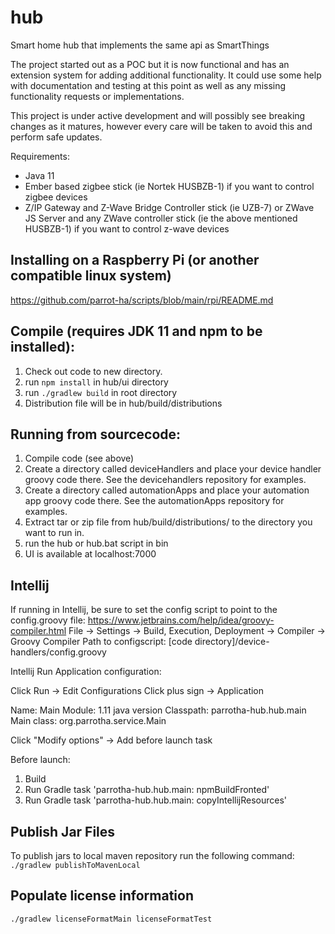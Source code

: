 # hub
Smart home hub that implements the same api as SmartThings

The project started out as a POC but it is now functional and has an extension system for adding additional functionality.
It could use some help with documentation and testing at this point as well as any missing functionality requests or implementations.

This project is under active development and will possibly see breaking changes as it matures, however every care will be taken to avoid this and perform safe updates.

Requirements:
- Java 11
- Ember based zigbee stick (ie Nortek HUSBZB-1) if you want to control zigbee devices
- Z/IP Gateway and Z-Wave Bridge Controller stick (ie UZB-7) or ZWave JS Server and any ZWave controller stick (ie the above mentioned HUSBZB-1) if you want to control z-wave devices

## Installing on a Raspberry Pi (or another compatible linux system)
https://github.com/parrot-ha/scripts/blob/main/rpi/README.md

## Compile (requires JDK 11 and npm to be installed):
1. Check out code to new directory.
2. run ```npm install``` in hub/ui directory
3. run ```./gradlew build``` in root directory
4. Distribution file will be in hub/build/distributions

## Running from sourcecode:

1. Compile code (see above)
2. Create a directory called deviceHandlers and place your device handler groovy code there.  See the devicehandlers repository for examples.
3. Create a directory called automationApps and place your automation app groovy code there.  See the automationApps repository for examples.
4. Extract tar or zip file from hub/build/distributions/ to the directory you want to run in.
5. run the hub or hub.bat script in bin
6. UI is available at localhost:7000


##  Intellij

If running in Intellij, be sure to set the config script to point to the config.groovy file:
https://www.jetbrains.com/help/idea/groovy-compiler.html
File -> Settings -> Build, Execution, Deployment -> Compiler -> Groovy Compiler
Path to configscript: \[code directory\]/device-handlers/config.groovy

Intellij Run Application configuration:

Click Run -> Edit Configurations
Click plus sign -> Application

Name: Main
Module: 1.11 java version
Classpath: parrotha-hub.hub.main
Main class: org.parrotha.service.Main

Click "Modify options" -> Add before launch task

Before launch:
1. Build
2. Run Gradle task 'parrotha-hub.hub.main: npmBuildFronted'
3. Run Gradle task 'parrotha-hub.hub.main: copyIntellijResources'

## Publish Jar Files
To publish jars to local maven repository run the following command:  
```./gradlew publishToMavenLocal```

## Populate license information

```./gradlew licenseFormatMain licenseFormatTest```

